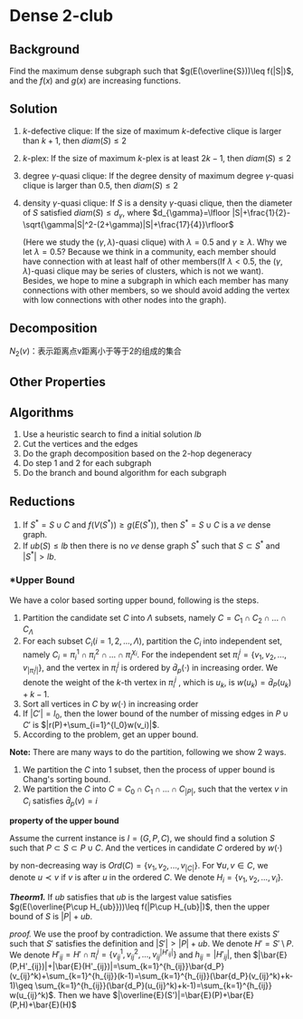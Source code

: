 # Dense 2-club

## Background

Find the maximum dense subgraph such that $g(E(\overline{S}))\leq f(|S|)$, and the $f(x)$ and $g(x)$ are increasing functions.

## Solution

1. $k$-defective clique: If the size of maximum $k$-defective clique is larger than $k+1$, then $diam(S)\leq 2$

2. $k$-plex: If the size of maximum $k$-plex is at least $2k-1$, then $diam(S)\leq 2$

3. degree $\gamma$-quasi clique: If the degree density of maximum degree $\gamma$-quasi clique is larger than $0.5$, then $diam(S)\leq 2$

4. density $\gamma$-quasi clique: If $S$ is a density $\gamma$-quasi clique, then the diameter of $S$ satisfied $diam(S)\leq d_{\gamma}$, where $d_{\gamma}=\lfloor |S|+\frac{1}{2}-\sqrt{\gamma|S|^2-(2+\gamma)|S|+\frac{17}{4}}\rfloor$ 

   (Here we study the $(\gamma, \lambda)$-quasi clique) with $\lambda= 0.5$ and $\gamma \geq \lambda$. Why we let $\lambda=0.5$? Because we think in a community, each member should have connection with at least half of other members(If $\lambda<0.5$, the $(\gamma,\lambda)$-quasi clique may be series of clusters, which is not we want). Besides, we hope to mine a subgraph in which each member has many connections with other members, so we should avoid adding the vertex with low connections with other nodes into the graph).

## Decomposition

$N_2(v)$：表示距离点v距离小于等于2的组成的集合

## Other Properties



## Algorithms

1. Use a heuristic search to find a initial solution $lb$
2. Cut the vertices and the edges
3. Do the graph decomposition based on the 2-hop degeneracy
4. Do step 1 and 2 for each subgraph
5. Do the branch and bound algorithm for each subgraph

## Reductions

1. If $S^*=S\cup C$ and $f(V(S^*))\geq g(E(S^*))$, then $S^*=S\cup C$ is a $ve$ dense graph.
2. If $ub(S)\leq lb$ then there is no $ve$ dense graph $S^*$ such that $S\subset S^*$ and $|S^*|> lb$. 

### *Upper Bound

We have a color based sorting upper bound, following is the steps.

1. Partition the candidate set $C$ into $\Lambda$ subsets, namely $C=C_1\cap C_2\cap...\cap C_{\Lambda}$
2. For each subset $C_i(i=1,2,...,\Lambda)$, partition the $C_i$ into independent set, namely $C_i=\pi_i^1\cap \pi_i^2\cap...\cap \pi_i^{\chi_i}$. For the independent set $\pi_i^j=\{v_1,v_2,...,v_{|\pi_i^j|}\}$, and the vertex in $\pi_i^j$ is ordered by $\bar{d}_p(\cdot)$ in increasing order. We denote the weight of  the $k$-th vertex in $\pi_i^j$ , which is $u_k$, is $w(u_k)=\bar{d}_P(u_k)+k-1$. 
3. Sort all vertices in $C$ by $w(\cdot)$ in increasing order
4. If $|C'|=l_0$, then the lower bound of the number of missing edges in $P\cup C'$ is $|r(P)+\sum_{i=1}^{l_0}w(v_i)|$. 
5. According to the problem, get an upper bound.

**Note:**  There are many ways to do the partition, following we show 2 ways.

1. We partition the $C$ into 1 subset, then the process of upper bound is Chang's sorting bound.
2. We partition the $C$ into $C=C_0\cap C_1\cap ...\cap C_{|P|}$, such that the vertex $v$ in $C_i$ satisfies $\bar{d}_p(v)=i$

**property of the upper bound**

Assume the current instance is $I=(G,P,C)$, we should find a solution $S$ such that $P\subset S\subset P\cup C$. And the vertices in candidate $C$ ordered by $w(\cdot)$

by non-decreasing way is $Ord(C)=\{v_1,v_2,...,v_{|C|}\}$. For $\forall u,v\in C$, we denote $u\prec v$ if $v$ is after $u$ in the ordered $C$. We denote $H_i=\{v_1,v_2,...,v_i\}$.

***Theorm1.***   If $ub$ satisfies that $ub$ is the largest value satisfies $g(E(\overline{P\cup H_{ub}}))\leq f(|P\cup H_{ub}|)$, then the upper bound of $S$ is $|P|+ub$.

*proof.* We use the proof by contradiction. We assume that there exists $S'$ such that $S'$ satisfies the definition and $|S'|> |P|+ub$. We denote $H'=S'\setminus P$. We denote $H'_{ij}=H'\cap \pi_i^j=\{v_{ij}^1,v_{ij}^2,...,v_{ij}^{|H'_{ij}|}\}$ and $h_{ij}=|H'_{ij}|$, then $|\bar{E}(P,H'_{ij})|+|\bar{E}(H'_{ij})|=\sum_{k=1}^{h_{ij}}\bar{d_P}(v_{ij}^k)+\sum_{k=1}^{h_{ij}}(k-1)=\sum_{k=1}^{h_{ij}}(\bar{d_P}(v_{ij}^k)+k-1)\geq \sum_{k=1}^{h_{ij}}(\bar{d_P}(u_{ij}^k)+k-1)=\sum_{k=1}^{h_{ij}} w(u_{ij}^k)$. Then we have  $|\overline{E}(S')|=\bar{E}(P)+\bar{E}(P,H)+\bar{E}(H)$

